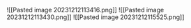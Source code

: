 ![[Pasted image 20231212113416.png]]
![[Pasted image 20231212113430.png]]
![[Pasted image 20231212115525.png]]